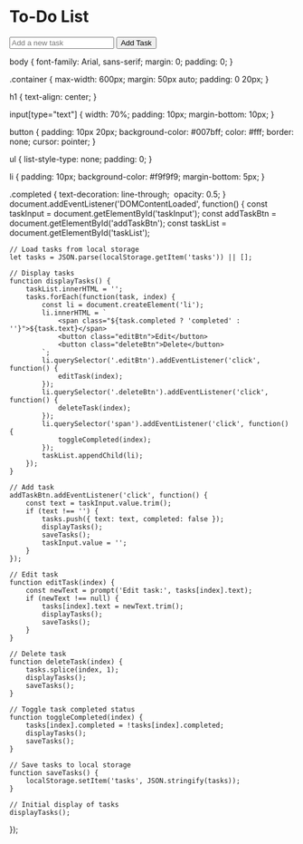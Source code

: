 

<!DOCTYPE html>
<html lang="en">
<head>
    <meta charset="UTF-8">
    <meta name="viewport" content="width=device-width, initial-scale=1.0">
    <title>To-Do List</title>
    <link rel="stylesheet" href="styles.css">
</head>
<body>
    <div class="container">
        <h1>To-Do List</h1>
        <input type="text" id="taskInput" placeholder="Add a new task">
        <button id="addTaskBtn">Add Task</button>
        <ul id="taskList"></ul>
    </div>
    <script src="script.js"></script>
</body>
</html>
body {
    font-family: Arial, sans-serif;
    margin: 0;
    padding: 0;
}

.container {
    max-width: 600px;
    margin: 50px auto;
    padding: 0 20px;
}

h1 {
    text-align: center;
}

input[type="text"] {
    width: 70%;
    padding: 10px;
    margin-bottom: 10px;
}

button {
    padding: 10px 20px;
    background-color: #007bff;
    color: #fff;
    border: none;
    cursor: pointer;
}

ul {
    list-style-type: none;
    padding: 0;
}

li {
    padding: 10px;
    background-color: #f9f9f9;
    margin-bottom: 5px;
}

.completed {
    text-decoration: line-through;
    opacity: 0.5;
}
document.addEventListener('DOMContentLoaded', function() {
    const taskInput = document.getElementById('taskInput');
    const addTaskBtn = document.getElementById('addTaskBtn');
    const taskList = document.getElementById('taskList');

    // Load tasks from local storage
    let tasks = JSON.parse(localStorage.getItem('tasks')) || [];

    // Display tasks
    function displayTasks() {
        taskList.innerHTML = '';
        tasks.forEach(function(task, index) {
            const li = document.createElement('li');
            li.innerHTML = `
                <span class="${task.completed ? 'completed' : ''}">${task.text}</span>
                <button class="editBtn">Edit</button>
                <button class="deleteBtn">Delete</button>
            `;
            li.querySelector('.editBtn').addEventListener('click', function() {
                editTask(index);
            });
            li.querySelector('.deleteBtn').addEventListener('click', function() {
                deleteTask(index);
            });
            li.querySelector('span').addEventListener('click', function() {
                toggleCompleted(index);
            });
            taskList.appendChild(li);
        });
    }

    // Add task
    addTaskBtn.addEventListener('click', function() {
        const text = taskInput.value.trim();
        if (text !== '') {
            tasks.push({ text: text, completed: false });
            displayTasks();
            saveTasks();
            taskInput.value = '';
        }
    });

    // Edit task
    function editTask(index) {
        const newText = prompt('Edit task:', tasks[index].text);
        if (newText !== null) {
            tasks[index].text = newText.trim();
            displayTasks();
            saveTasks();
        }
    }

    // Delete task
    function deleteTask(index) {
        tasks.splice(index, 1);
        displayTasks();
        saveTasks();
    }

    // Toggle task completed status
    function toggleCompleted(index) {
        tasks[index].completed = !tasks[index].completed;
        displayTasks();
        saveTasks();
    }

    // Save tasks to local storage
    function saveTasks() {
        localStorage.setItem('tasks', JSON.stringify(tasks));
    }

    // Initial display of tasks
    displayTasks();
});
